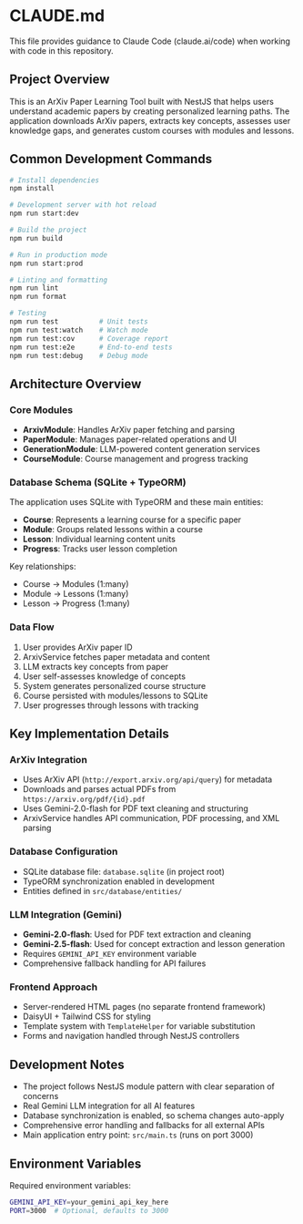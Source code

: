 # CLAUDE.md

This file provides guidance to Claude Code (claude.ai/code) when working with code in this repository.

## Project Overview

This is an ArXiv Paper Learning Tool built with NestJS that helps users understand academic papers by creating personalized learning paths. The application downloads ArXiv papers, extracts key concepts, assesses user knowledge gaps, and generates custom courses with modules and lessons.

## Common Development Commands

```bash
# Install dependencies
npm install

# Development server with hot reload
npm run start:dev

# Build the project
npm run build

# Run in production mode
npm run start:prod

# Linting and formatting
npm run lint
npm run format

# Testing
npm run test          # Unit tests
npm run test:watch    # Watch mode
npm run test:cov      # Coverage report
npm run test:e2e      # End-to-end tests
npm run test:debug    # Debug mode
```

## Architecture Overview

### Core Modules
- **ArxivModule**: Handles ArXiv paper fetching and parsing
- **PaperModule**: Manages paper-related operations and UI
- **GenerationModule**: LLM-powered content generation services
- **CourseModule**: Course management and progress tracking

### Database Schema (SQLite + TypeORM)
The application uses SQLite with TypeORM and these main entities:
- **Course**: Represents a learning course for a specific paper
- **Module**: Groups related lessons within a course
- **Lesson**: Individual learning content units
- **Progress**: Tracks user lesson completion

Key relationships:
- Course → Modules (1:many)
- Module → Lessons (1:many) 
- Lesson → Progress (1:many)

### Data Flow
1. User provides ArXiv paper ID
2. ArxivService fetches paper metadata and content
3. LLM extracts key concepts from paper
4. User self-assesses knowledge of concepts
5. System generates personalized course structure
6. Course persisted with modules/lessons to SQLite
7. User progresses through lessons with tracking

## Key Implementation Details

### ArXiv Integration
- Uses ArXiv API (`http://export.arxiv.org/api/query`) for metadata
- Downloads and parses actual PDFs from `https://arxiv.org/pdf/{id}.pdf`
- Uses Gemini-2.0-flash for PDF text cleaning and structuring
- ArxivService handles API communication, PDF processing, and XML parsing

### Database Configuration
- SQLite database file: `database.sqlite` (in project root)
- TypeORM synchronization enabled in development
- Entities defined in `src/database/entities/`

### LLM Integration (Gemini)
- **Gemini-2.0-flash**: Used for PDF text extraction and cleaning
- **Gemini-2.5-flash**: Used for concept extraction and lesson generation
- Requires `GEMINI_API_KEY` environment variable
- Comprehensive fallback handling for API failures

### Frontend Approach
- Server-rendered HTML pages (no separate frontend framework)
- DaisyUI + Tailwind CSS for styling
- Template system with `TemplateHelper` for variable substitution
- Forms and navigation handled through NestJS controllers

## Development Notes

- The project follows NestJS module pattern with clear separation of concerns
- Real Gemini LLM integration for all AI features
- Database synchronization is enabled, so schema changes auto-apply
- Comprehensive error handling and fallbacks for all external APIs
- Main application entry point: `src/main.ts` (runs on port 3000)

## Environment Variables

Required environment variables:
```bash
GEMINI_API_KEY=your_gemini_api_key_here
PORT=3000  # Optional, defaults to 3000
```